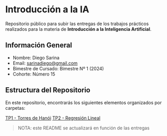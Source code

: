# Introducción a la IA

Repositorio público para subir las entregas de los trabajos prácticos realizados para la materia de **Introducción a la Inteligencia Artificial**.

## Información General

- Nombre: Diego Sarina
- Email: <sarinadiego@gmail.com>
- Bimestre de Cursado: Bimestre Nº 1 (2024)
- Cohorte: Número 15

## Estructura del Repositorio

En este repositorio, encontrarás los siguientes elementos organizados por carpetas:

[TP1 - Torres de Hanói](/TP_1/)
[TP2 - Regresión Lineal](/TP_2/)

>NOTA: este README se actualizará en función de las entregas
